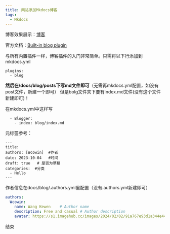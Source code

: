```yaml
---
title: 网站添加Mkdocs博客
tags:
  - Mkdocs
---  
```


博客效果展示：[博客](../index.md)  

官方文档：[Built-in blog plugin](https://squidfunk.github.io/mkdocs-material/plugins/blog/)

与所有内置插件一样，博客插件的入门非常简单。只需将以下行添加到mkdocs.yml

``` hl_lines="2"
plugins:
  - blog
```

**然后在/docs/blog/posts下写md文件即可**（无需再mkdocs.yml配置，如没有post文件，新建一个即可）
但是bolg文件夹下要有index.md文件(没有这个文件新建即可)！

在mkdocs.yml中这样写
```
  - Blogger:
    - index: blog/index.md
```

元标签参考：
```
---
title: 
authors: [Wcowin]  #作者
date: 2023-10-04   #时间
draft: true   # 是否为草稿
categories:  #分类
  - Hello
---
```  


作者信息在docs/blog/.authors.yml里配置（没有.authors.yml新建即可）  

```yml
authors:
  Wcowin:
    name: Wang Kewen    # Author name
    description: Free and casual # Author description
    avatar: https://s1.imagehub.cc/images/2024/02/02/91a767e93d1a344e44c69936464c583e.png          # Author avatar

```  
结束
